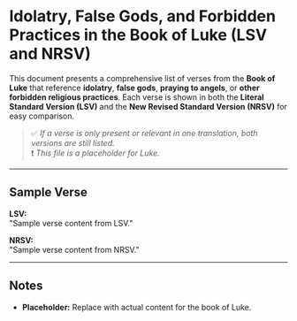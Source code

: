# Idolatry, False Gods, and Forbidden Practices in the Book of Luke (LSV and NRSV)

This document presents a comprehensive list of verses from the **Book of Luke** that reference **idolatry**, **false gods**, **praying to angels**, or **other forbidden religious practices**.
Each verse is shown in both the **Literal Standard Version (LSV)** and the **New Revised Standard Version (NRSV)** for easy comparison.

> ✅ *If a verse is only present or relevant in one translation, both versions are still listed.*  
> ❗ *This file is a placeholder for Luke.*

---

## Sample Verse  
**LSV:**  
"Sample verse content from LSV."

**NRSV:**  
"Sample verse content from NRSV."

---

## Notes  
- **Placeholder:** Replace with actual content for the book of Luke.
